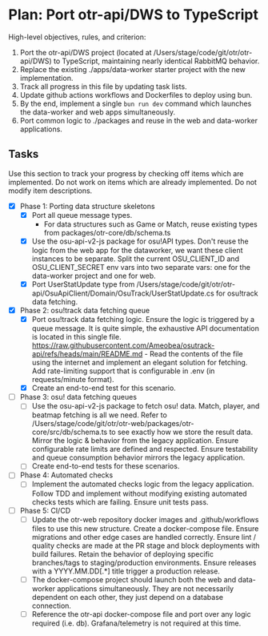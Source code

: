 # Plan: Port otr-api/DWS to TypeScript

<read-only>
High-level objectives, rules, and criterion:

1. Port the otr-api/DWS project (located at /Users/stage/code/git/otr/otr-api/DWS) to TypeScript, maintaining nearly identical RabbitMQ behavior.
2. Replace the existing ./apps/data-worker starter project with the new implementation.
3. Track all progress in this file by updating task lists.
4. Update github actions workflows and Dockerfiles to deploy using bun.
5. By the end, implement a single `bun run dev` command which launches the data-worker and web apps simultaneously.
6. Port common logic to ./packages and reuse in the web and data-worker applications.
   </read-only>

## Tasks

Use this section to track your progress by checking off items which are implemented. Do not work on items which are already implemented. Do not modify item descriptions.

- [x] Phase 1: Porting data structure skeletons
  - [x] Port all queue message types.
    - For data structures such as Game or Match, reuse existing types from packages/otr-core/db/schema.ts
  - [x] Use the osu-api-v2-js package for osu!API types. Don't reuse the logic from the web app for the dataworker, we want these client instances to be separate. Split the current OSU_CLIENT_ID and OSU_CLIENT_SECRET env vars into two separate vars: one for the data-worker project and one for web.
  - [x] Port UserStatUpdate type from /Users/stage/code/git/otr/otr-api/OsuApiClient/Domain/OsuTrack/UserStatUpdate.cs for osu!track data fetching.
- [x] Phase 2: osu!track data fetching queue
  - [x] Port osu!track data fetching logic. Ensure the logic is triggered by a queue message. It is quite simple, the exhaustive API documentation is located in this single file. https://raw.githubusercontent.com/Ameobea/osutrack-api/refs/heads/main/README.md - Read the contents of the file using the internet and implement an elegant solution for fetching. Add rate-limiting support that is configurable in .env (in requests/minute format).
  - [x] Create an end-to-end test for this scenario.
- [ ] Phase 3: osu! data fetching queues
  - [ ] Use the osu-api-v2-js package to fetch osu! data. Match, player, and beatmap fetching is all we need. Refer to /Users/stage/code/git/otr/otr-web/packages/otr-core/src/db/schema.ts to see exactly how we store the result data. Mirror the logic & behavior from the legacy application. Ensure configurable rate limits are defined and respected. Ensure testability and queue consumption behavior mirrors the legacy application.
  - [ ] Create end-to-end tests for these scenarios.
- [ ] Phase 4: Automated checks
  - [ ] Implement the automated checks logic from the legacy application. Follow TDD and implement without modifying existing automated checks tests which are failing. Ensure unit tests pass.
- [ ] Phase 5: CI/CD
  - [ ] Update the otr-web repository docker images and .github/workflows files to use this new structure. Create a docker-compose file. Ensure migrations and other edge cases are handled correctly. Ensure lint / quality checks are made at the PR stage and block deployments with build failures. Retain the behavior of deploying specific branches/tags to staging/production environments. Ensure releases with a YYYY.MM.DD[.*] title trigger a production release.
  - [ ] The docker-compose project should launch both the web and data-worker applications simultaneously. They are not necessarily dependent on each other, they just depend on a database connection.
  - [ ] Reference the otr-api docker-compose file and port over any logic required (i.e. db). Grafana/telemetry is not required at this time.
